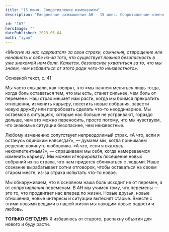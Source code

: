 ```yaml
---
title: "15 июня. Сопротивление изменениям"
description: "Ежедневные размышления АН - 15 июня. Сопротивление изменениям"

id: "167"
heroImage: ""
datePublished: 2023-05-04
moth: "iyun"
---
```


_«Многие из нас «держатся» за свои страхи, сомнения, отвращение или ненависть
к себе из-за того, что существует ложная безопасность в уже знакомой нам боли.
Кажется, безопаснее ухватиться за то, что мы знаем, чем избавиться от этого
ради чего-то неизвестного»._

Основной текст, с. 41

Мы часто слышали, как говорят, что «мы начнем меняться лишь тогда, когда боль
оставаться тем, что мы есть, станет сильнее, чем боль от перемен». Наш страх
мешает нам расти, когда мы боимся прекратить отношения, изменить карьеру,
посетить новые собрания, завести новую дружбу или попробовать сделать что-то
неординарное. Мы остаемся в ситуациях, которые нас больше не устраивают,
гораздо дольше, чем это можно переносить, просто потому, что мы чувствуем, что
знакомые ситуации безопаснее, чем неизвестные.

Любому изменению сопутствует непреодолимый страх. «А что, если я останусь
одиноким навсегда?», — думаем мы, когда принимаем решение покинуть любовника.
«А что, если я окажусь некомпетентным?», — спрашиваем мы себя, когда
намереваемся изменить карьеру. Мы можем игнорировать посещение новых собраний
из-за страха, что нам придется сближаться с людьми. Наше сознание вырабатывает
сотни отговорок, чтобы оставаться на своем старом месте, из-за страха испытать
что-то новое.

Мы обнаруживаем, что в основном наша боль исходит не от перемен, а от
_сопротивления_ переменам. В АН мы учимся тому, что перемены — это то, что
продвигает нас вперед по жизни. Новые друзья, новые отношения, новые интересы
и ситуации вытеснят старые. Вместе с этими новыми вещами в нашей жизни мы
находим новые радости и любовь.

**ТОЛЬКО СЕГОДНЯ:** Я избавлюсь от старого, распахну объятия для нового и буду
расти.
